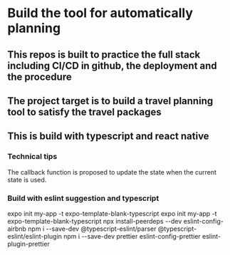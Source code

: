 # Build the tool for automatically planning

## This repos is built to practice the full stack including CI/CD in github, the deployment and the procedure

## The project target is to build a travel planning tool to satisfy the travel packages

## This is build with typescript and react native

### Technical tips

The callback function is proposed to update the state when the current state is used.

### Build with eslint suggestion and typescript

expo init my-app -t expo-template-blank-typescript
expo init my-app -t expo-template-blank-typescript
npx install-peerdeps --dev eslint-config-airbnb
npm i --save-dev @typescript-eslint/parser @typescript-eslint/eslint-plugin
npm i --save-dev prettier eslint-config-prettier eslint-plugin-prettier
